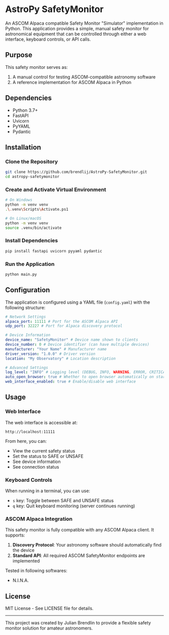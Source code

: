 # AstroPy SafetyMonitor

An ASCOM Alpaca compatible Safety Monitor "Simulator" implementation in Python. This application provides a simple, manual safety monitor for astronomical equipment that can be controlled through either a web interface, keyboard controls, or API calls.

## Purpose

This safety monitor serves as:

1. A manual control for testing ASCOM-compatible astronomy software
2. A reference implementation for ASCOM Alpaca in Python

## Dependencies

- Python 3.7+
- FastAPI
- Uvicorn
- PyYAML
- Pydantic

## Installation

### Clone the Repository

```bash
git clone https://github.com/brendlij/AstroPy-SafetyMonitor.git
cd astropy-safetymonitor
```

### Create and Activate Virtual Environment

```bash
# On Windows
python -m venv venv
.\.venv\Scripts\Activate.ps1

# On Linux/macOS
python -m venv venv
source .venv/bin/activate
```

### Install Dependencies

```bash
pip install fastapi uvicorn pyyaml pydantic
```

### Run the Application

```bash
python main.py
```

## Configuration

The application is configured using a YAML file (`config.yaml`) with the following structure:

```yaml
# Network Settings
alpaca_port: 11111 # Port for the ASCOM Alpaca API
udp_port: 32227 # Port for Alpaca discovery protocol

# Device Information
device_name: "SafetyMonitor" # Device name shown to clients
device_number: 0 # Device identifier (can have multiple devices)
manufacturer: "Your Name" # Manufacturer name
driver_version: "1.0.0" # Driver version
location: "My Observatory" # Location description

# Advanced Settings
log_level: "INFO" # Logging level (DEBUG, INFO, WARNING, ERROR, CRITICAL)
auto_open_browser: true # Whether to open browser automatically on startup
web_interface_enabled: true # Enable/disable web interface
```

## Usage

### Web Interface

The web interface is accessible at:

```
http://localhost:11111
```

From here, you can:

- View the current safety status
- Set the status to SAFE or UNSAFE
- See device information
- See connection status

### Keyboard Controls

When running in a terminal, you can use:

- `s` key: Toggle between SAFE and UNSAFE status
- `q` key: Quit keyboard monitoring (server continues running)

### ASCOM Alpaca Integration

This safety monitor is fully compatible with any ASCOM Alpaca client. It supports:

1. **Discovery Protocol**: Your astronomy software should automatically find the device
2. **Standard API**: All required ASCOM SafetyMonitor endpoints are implemented

Tested in following softwares:

- N.I.N.A.

## License

MIT License - See LICENSE file for details.

---

This project was created by Julian Brendlin to provide a flexible safety monitor solution for amateur astronomers.
